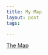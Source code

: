 ```yaml
---
title: My Map
layout: post
tags:

---
```


[The Map](https://mapsengine.google.com/map/edit?mid=ztgRqFM7QEX4.kPd3sDXCXYr4)
